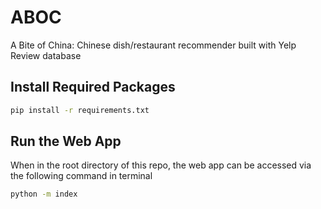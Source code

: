 # ABOC
A Bite of China: Chinese dish/restaurant recommender built with Yelp Review database

## Install Required Packages

```bash
pip install -r requirements.txt
```

## Run the Web App

When in the root directory of this repo, the web app can be accessed via the following command in terminal

```bash
python -m index
```


